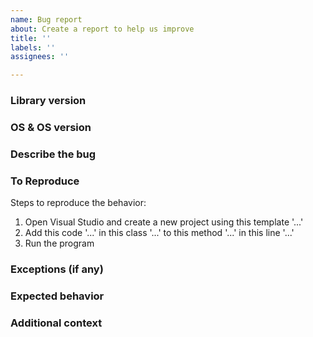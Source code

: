 ```yaml
---
name: Bug report
about: Create a report to help us improve
title: ''
labels: ''
assignees: ''

---
```


### Library version

### OS & OS version

### Describe the bug
<!-- 
A clear and concise description of what the bug is.
-->

### To Reproduce
<!--
Provide minimalistic example code for this issue. You can:
- create a new project and apply the minimum required code to reproduce in the issue. Host the project on GitHub.
- provide exact steps to reproduce this isse.

This issue will be closed if:
- the project you share is too complex.
- the behavior can't be reproduced exactly.
-->
Steps to reproduce the behavior:
1. Open Visual Studio and create a new project using this template '...'
2. Add this code '...' in this class '...' to this method '...' in this line '...'
3. Run the program

### Exceptions (if any)
<!-- 
Include the exception you get when facing this issue
-->

### Expected behavior
<!-- 
A clear and concise description of what you expected to happen.
-->

### Additional context
<!-- 
Add any other context about the problem here.
-->
